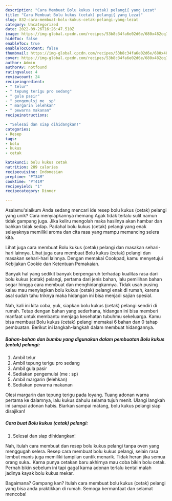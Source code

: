 ```yaml
---
description: "Cara Membuat Bolu kukus (cetak) pelangi{ yang Lezat"
title: "Cara Membuat Bolu kukus (cetak) pelangi{ yang Lezat"
slug: 832-cara-membuat-bolu-kukus-cetak-pelangi-yang-lezat
category: Uncategorized
date: 2022-09-26T16:26:47.510Z
image: https://img-global.cpcdn.com/recipes/53b8c34fa6e02d6e/680x482cq70/bolu-kukus-cetak-pelangi-foto-resep-utama.jpg
hideToc: false
enableToc: true
enableTocContent: false
thumbnail: https://img-global.cpcdn.com/recipes/53b8c34fa6e02d6e/680x482cq70/bolu-kukus-cetak-pelangi-foto-resep-utama.jpg
cover: https://img-global.cpcdn.com/recipes/53b8c34fa6e02d6e/680x482cq70/bolu-kukus-cetak-pelangi-foto-resep-utama.jpg
author: Admin
authorAv: notfound
ratingvalue: 4
reviewcount: 24
recipeingredient:
- " telur"
- " tepung terigu pro sedang"
- " gula pasir"
- " pengemulsi me  sp"
- " margarin lelehkan"
- " pewarna makanan"
recipeinstructions:

- "Selesai dan siap dihidangkan!"
categories:
- Resep
tags:
- bolu
- kukus
- cetak

katakunci: bolu kukus cetak 
nutrition: 289 calories
recipecuisine: Indonesian
preptime: "PT34M"
cooktime: "PT41M"
recipeyield: "1"
recipecategory: Dinner

---
```



Asalamu'alaikum Anda sedang mencari ide resep bolu kukus (cetak) pelangi yang unik? Cara menyiapkannya memang Agak tidak terlalu sulit namun tidak gampang juga. Jika keliru mengolah maka hasilnya akan hambar dan bahkan tidak sedap. Padahal bolu kukus (cetak) pelangi yang enak selayaknya memiliki aroma dan cita rasa yang mampu memancing selera kita.


Lihat juga cara membuat Bolu kukus (cetak) pelangi dan masakan sehari-hari lainnya. Lihat juga cara membuat Bolu kukus (cetak) pelangi dan masakan sehari-hari lainnya. Dengan memakai Cookpad, kamu menyetujui Kebijakan Cookie dan Ketentuan Pemakaian.

Banyak hal yang sedikit banyak berpengaruh terhadap kualitas rasa dari bolu kukus (cetak) pelangi, pertama dari jenis bahan, lalu pemilihan bahan segar hingga cara membuat dan menghidangkannya. Tidak usah pusing kalau mau menyiapkan bolu kukus (cetak) pelangi enak di rumah, karena asal sudah tahu triknya maka hidangan ini bisa menjadi sajian spesial.


Nah, kali ini kita coba, yuk, siapkan bolu kukus (cetak) pelangi sendiri di rumah. Tetap dengan bahan yang sederhana, hidangan ini bisa memberi manfaat untuk membantu menjaga kesehatan tubuhmu sekeluarga. Kamu bisa membuat Bolu kukus (cetak) pelangi memakai 6 bahan dan 0 tahap pembuatan. Berikut ini langkah-langkah dalam membuat hidangannya.

<!--inarticleads1-->

##### Bahan-bahan dan bumbu yang digunakan dalam pembuatan Bolu kukus (cetak) pelangi:

1. Ambil  telur
1. Ambil  tepung terigu pro sedang
1. Ambil  gula pasir
1. Sediakan  pengemulsi (me : sp)
1. Ambil  margarin (lelehkan)
1. Sediakan  pewarna makanan


Olesi margarin dan tepung terigu pada loyang. Tuang adonan warna pertama ke dalamnya, lalu kukus dahulu selama tujuh menit. Ulangi langkah ini sampai adonan habis. Biarkan sampai matang, bolu kukus pelangi siap disajikan! 

<!--inarticleads2-->

##### Cara buat Bolu kukus (cetak) pelangi:


1. Selesai dan siap dihidangkan!

Nah, itulah cara membuat dan resep bolu kukus pelangi tanpa oven yang menggugah selera. Resep cara membuat bolu kukus pelangi, selain rasa lembut manis juga memiliki tampilan cantik menarik. Tidak heran jika semua orang suka.. Karna punya cetakan baru akhirnya mau coba bikin bolu cetak. Pernah bikin sebelum ini tapi gagal karna adonan terlalu kental malah jadinya kayak bolu kukus mekar. 

Bagaimana? Gampang kan? Itulah cara membuat bolu kukus (cetak) pelangi yang bisa anda praktikkan di rumah. Semoga bermanfaat dan selamat mencoba!
